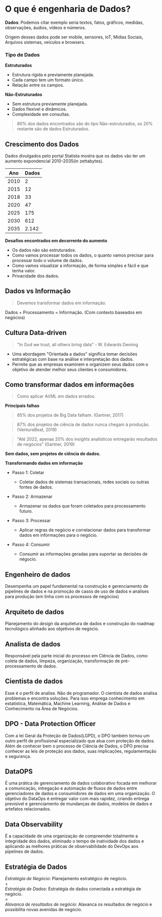 # O que é engenharia de Dados?
  
**Dados**: Podemos citar exemplo seria textos, fatos, gráficos, medidas, observações, áudios, vídeos e números.  
  
Origem desses dados pode ser mobile, sensores, loT, Mídias Sociais, Arquivos sistemas, veículos e browsers.  
  
### Tipo de Dados  
  
**Estruturados**  
  
- Estrutura rígida e previamente planejada.
- Cada campo tem um formato único.
- Relação entre os campos.  
  
**Não-Estruturados**

- Sem estrutura previamente planejada.
- Dados flexível e dinâmicos.
- Complexidade em consultas.

> 80% dos dados encontrados são do tipo Não-estruturados, os 20% restante são de dados Estruturados.

## Crescimento dos Dados

Dados divulgados pelo portal Statista mostra que os dados vão ter um aumento expondencial 2010-2035(in zettabytes).

Ano   | Dados   |
----- | ------- |
2010  | 2       |
2015  | 12      |
2018  | 33      |
2020  | 47      |
2025  | 175     |
2030  | 612     |
2035  | 2.142   |

**Desafios encontrados em decorrente do aumento**

- Os dados não são estruturados.
- Como vamos processar todos os dados, o quanto vamos precisar para processar todo o volume de dados.
- Como vamos visualizar a informação, de forma simples e fácil e que tenha valor.
- Privacidade dos dados.

## Dados vs Informação

> Devemos transformar dados em informação.

Dados + Processamento = Informação. (Com contexto baseados em negócios)

## Cultura Data-driven

> "In God we trust, all others bring data" - W. Edwards Deming

- Uma abordagem "Orientada a dados" significa tomar decisões estratégicas com base na análise e interpretação dos dados.
- Permite que as empresas examinem e organizem seus dados com o objetivo de atender melhor seus clientes e consumidores.

## Como transformar dados em informações

> Como aplicar AI/ML em dados errados.

**Principais falhas**

> 85% dos projetos de Big Data falham. (Gartner, 2017)

> 87% dos projetos de ciência de dados nunca chegam à produção. (VentureBeat, 2019)

> "Até 2022, apenas 20% dos insights analísticos entregarão resultados de negócios" (Gartner, 2019)

**Sem dados, sem projetos de ciência de dados.**  
  
**Transformando dados em informação**

- Passo 1: Coletar

    - Coletar dados de sistemas transacionais, redes sociais ou outras fontes de dados.
- Passo 2: Armazenar

    - Armazenar os dados que foram coletados para processamento futuro.
- Passo 3: Processar

    - Aplicar regras de negócio e correlacionar dados para transformar dados em informações para o negócio.
- Passo 4: Consumir

    - Consumir as informações geradas para suportar as decisões de négocio.

## Engenheiro de dados

 Desempenha um papel fundamental na construção e gerenciamento de pipelines de dados e na promoção de casos de uso de dados e analises para produção (em linha com os processos de negócios)

## Arquiteto de dados

Planejamento do *design* da arquitetura de dados e construção do roadmap tecnológico alinhado aos objetivos de negócio.

## Analista de dados

Responsável pela parte inicial do processo em Ciência de Dados, como coleta de dados, limpeza, organização, transformação de pré-processamento de dados.

## Cientista de dados

Esse é o perfil de analise. Não de programador. O cientista de dados analisa problemas e encontra soluções. Para isso emprega conhecimento em estatística, Matemática, Machine Learning, Análise de Dados e Conhecimento na Área de Negócios.

## DPO - Data Protection Officer

Com a lei Geral da Proteção de Dados(LGPD), o DPO também tornou um outro perfil de profissional especializado que atua com proteção de dados.
Além de conhecer bem o processo de Ciência de Dados, o DPO precisa conhecer as leis de proteção aos dados, suas implicações, regulamentação e segurança.

## DataOPS

É uma prática de gerenciamento de dados colaborativo focada em melhorar a comunicação, intregação e automação de fluxos de dados entre gerenciadores de dados e consumidores de dados em uma organização.
O objetivo do DataOps é entregar valor com mais rapidez, criando entrega previsível e gerenciamento de mundanças de dados, modelos de dados e artefatos relacionados.

## Data Observability

É a capacidade de uma organização de compreender totalmente a integridade dos dados, eliminado o tempo de inatividade dos dados e aplicando as melhores práticas de observabilidade do DevOps aos pipelines de dados.

## Estratégia de Dados

*Estratégia de Negócio*: Planejamento estratégico de negócio.  
+    
*Estratégia de Dados*: Estratégia de dados conectada a estratégia de negócio.  
*=*  
*Alavanca de resultados de negócio*: Alavanca os resultados de negócio e possibilita novas avenidas de negócio.  
